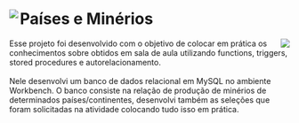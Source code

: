 <h1>Países e Minérios <img align="left" src= https://github.com/isabela-reis/Paises-Minerios/assets/101959073/0828935e-7f84-4270-9498-ea0bd5b06fc0></h1>
<img align="right" src="https://github.com/isabela-reis/Paises-Minerios/assets/101959073/3d2d9e82-4242-487c-b06b-a373111cf46a" style="max-width: 100%; display: inline-block;" >

Esse projeto foi desenvolvido com o objetivo de colocar em prática os conhecimentos sobre obtidos em sala de aula utilizando functions, triggers, stored procedures e autorelacionamento.<br><br>
Nele desenvolvi um banco de dados relacional em MySQL no ambiente Workbench. O banco consiste na relação de produção de minérios de determinados países/continentes, desenvolvi também as seleções que foram solicitadas na atividade colocando tudo isso em prática. 

